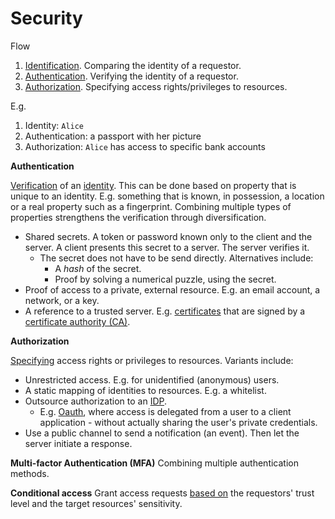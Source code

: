 # Security

Flow

1. [Identification](https://en.wikipedia.org/wiki/Identity_(philosophy)). Comparing the identity of a requestor.
2. [Authentication](https://en.wikipedia.org/wiki/Authentication). Verifying the identity of a requestor.
3. [Authorization](https://en.wikipedia.org/wiki/Authentication).  Specifying access rights/privileges to resources.

E.g.

1. Identity: `Alice`
2. Authentication: a passport with her picture
3. Authorization: `Alice` has access to specific bank accounts



**Authentication**

[Verification](https://en.wikipedia.org/wiki/Authentication) of an [identity](https://en.wikipedia.org/wiki/Identity_(philosophy)). This can be done based on property that is unique to an identity. E.g. something that is known, in possession, a location or a real property such as a fingerprint. Combining multiple types of properties strengthens the verification through diversification.

- Shared secrets. A token or password known only to the client and the server. A client presents this secret to a server. The server verifies it.
    - The secret does not have to be send directly. Alternatives include:
        - A *hash* of the secret.
        - Proof by solving a numerical puzzle, using the secret.
- Proof of access to a private, external resource. E.g. an email account, a network, or a key.
- A reference to a trusted server. E.g. [certificates](https://en.wikipedia.org/wiki/Public_key_certificate) that are signed by a [certificate authority (CA)](https://en.wikipedia.org/wiki/Certificate_authority).



**Authorization**

[Specifying](https://en.wikipedia.org/wiki/Authorization) access rights or privileges to resources. Variants include:

- Unrestricted access. E.g. for unidentified (anonymous) users.
- A static mapping of identities to resources. E.g. a whitelist.
- Outsource authorization to an [IDP](https://en.wikipedia.org/wiki/Identity_provider). 
    - E.g. [Oauth](https://en.wikipedia.org/wiki/OAuth), where access is delegated from a user to a client application - without actually sharing the user's private credentials.
- Use a public channel to send a notification (an event). Then let the server initiate a response.




**Multi-factor Authentication (MFA)**
Combining multiple authentication methods.

**Conditional access**
Grant access requests [based on](https://learn.microsoft.com/en-us/azure/architecture/framework/security/design-identity-authentication) the requestors' trust level and the target resources' sensitivity.

